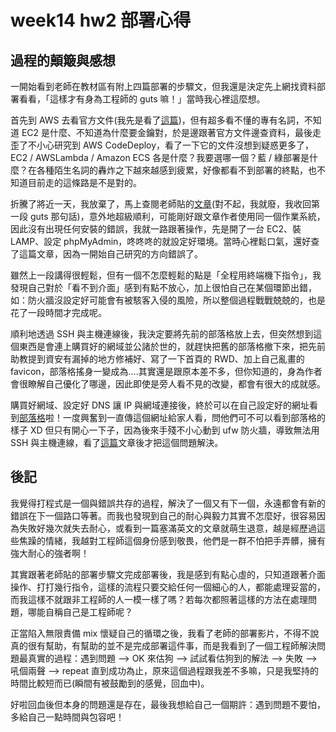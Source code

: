 # week14 hw2 部署心得

## 過程的顛簸與感想

一開始看到老師在教材區有附上四篇部署的步驟文，但我還是決定先上網找資料部署看看，「這樣才有身為工程師的 guts 嘛！」當時我心裡這麼想。

首先到 AWS 去看官方文件(我先是看了[這篇](https://aws.amazon.com/tw/getting-started/tutorials/deploy-code-vm/))，但有超多看不懂的專有名詞，不知道 EC2 是什麼、不知道為什麼要金鑰對，於是邊跟著官方文件邊查資料，最後走歪了不小心研究到 AWS CodeDeploy，看了一下它的文件沒想到疑惑更多了，EC2 / AWSLambda / Amazon ECS 各是什麼？我要選哪一個？藍 / 綠部署是什麼？在各種陌生名詞的轟炸之下越來越感到疲累，好像都看不到部署的終點，也不知道目前走的這條路是不是對的。

折騰了將近一天，我放棄了，馬上查閱老師貼的[文章](https://github.com/Lidemy/mentor-program-2nd-yuchun33/issues/15)(對不起，我就廢，我收回第一段 guts 那句話)，意外地超級順利，可能剛好跟文章作者使用同一個作業系統，因此沒有出現任何安裝的錯誤，我就一路跟著操作，先是開了一台 EC2、裝 LAMP、設定 phpMyAdmin，咚咚咚的就設定好環境。當時心裡鬆口氣，還好查了這篇文章，因為一開始自己研究的方向錯誤了。

雖然上一段講得很輕鬆，但有一個不怎麼輕鬆的點是「全程用終端機下指令」，我發現自己對於「看不到介面」感到有點不放心，加上很怕自己在某個環節出錯，如：防火牆沒設定好可能會有被駭客入侵的風險，所以整個過程戰戰兢兢的，也是花了一段時間才完成呢。

順利地透過 SSH 與主機連線後，我決定要將先前的部落格放上去，但突然想到這個東西是會連上購買好的網域並公諸於世的，就趕快把舊的部落格撤下來，把先前助教提到資安有漏掉的地方修補好、寫了一下首頁的 RWD、加上自己亂畫的 favicon，部落格搖身一變成為....其實還是跟原本差不多，但你知道的，身為作者會很瞭解自己優化了哪邊，因此即使是旁人看不見的改變，都會有很大的成就感。

購買好網域、設定好 DNS 讓 IP 與網域連接後，終於可以在自己設定好的網址看到[部落格](http://huala.tw)啦！一度興奮到一直傳這個網址給家人看，問他們可不可以看到部落格的樣子 XD 但只有開心一下子，因為後來手殘不小心動到 ufw 防火牆，導致無法用 SSH 與主機連線，看了[這篇](https://www.koffeewithkode.com/cant-access-ssh-after-enable-ufw-in-ec2-aws/)文章後才把這個問題解決。

## 後記
我覺得打程式是一個與錯誤共存的過程，解決了一個又有下一個，永遠都會有新的錯誤在下一個路口等著。而我也發現到自己的耐心與毅力其實不怎麼好，很容易因為失敗好幾次就失去耐心，或看到一篇塞滿英文的文章就萌生退意，越是經歷過這些焦躁的情緒，我越對工程師這個身份感到敬畏，他們是一群不怕把手弄髒，擁有強大耐心的強者啊！

其實跟著老師貼的部署步驟文完成部署後，我是感到有點心虛的，只知道跟著介面操作、打打幾行指令，這樣的流程只要交給任何一個細心的人，都能處理妥當的，而我這樣不就跟非工程師的人一模一樣了嗎？若每次都照著這樣的方法在處理問題，哪能自稱自己是工程師呢？

正當陷入無限責備 mix 懷疑自己的循環之後，我看了老師的部署影片，不得不說真的很有幫助，有幫助的並不是完成部署這件事，而是我看到了一個工程師解決問題最真實的過程：遇到問題 --> OK 來估狗 --> 試試看估狗到的解法 --> 失敗 --> 吼個兩聲 --> repeat 直到成功為止，原來這個過程跟我差不多嘛，只是我堅持的時間比較短而已(瞬間有被鼓勵到的感覺，回血中)。

好啦回血後但本身的問題還是存在，最後我想給自己一個期許：遇到問題不要怕，多給自己一點時間與包容吧！

